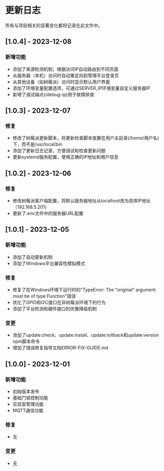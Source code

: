 # 更新日志

所有与项目相关的显著变化都将记录在此文件中。

## [1.0.4] - 2023-12-08

### 新增功能

- 添加了来源检测机制，根据访问IP自动路由到不同页面
- 从服务器（本机）访问时自动重定向到管理平台登录页
- 从其他设备（如树莓派）访问时显示默认用户界面
- 添加了环境变量配置选项，可通过SERVER_IP环境变量自定义服务器IP
- 新增了调试端点(/debug-ip)用于故障排查

## [1.0.3] - 2023-12-07

### 修复

- 修改了树莓派更新脚本，将更新检查脚本放置在用户主目录(/home/用户名)下，而不是/usr/local/bin
- 添加了更新日志记录，方便调试和检查更新问题
- 更新systemd服务配置，使用正确的IP地址和用户信息

## [1.0.2] - 2023-12-06

### 修复

- 修改树莓派客户端配置，将默认服务器地址从localhost改为具体IP地址（192.168.5.201）
- 更新了.env文件中的服务器URL配置

## [1.0.1] - 2023-12-05

### 新增功能

- 添加了自动更新机制
- 添加了Windows平台兼容性模拟模式

### 修复

- 修复了在Windows环境下运行时的"TypeError: The "original" argument must be of type Function"错误
- 优化了GPIO和I2C接口在非树莓派环境下的行为
- 添加了平台检测和硬件接口的优雅降级机制

### 变更

- 添加了update:check、update:install、update:rollback和update:version npm脚本命令
- 增加了错误修复指导文档ERROR-FIX-GUIDE.md

## [1.0.0] - 2023-12-01

### 新增功能

- 初始版本发布
- 基础门锁控制功能
- 实验室管理功能
- MQTT通信功能

### 修复

- 无

### 变更

- 无 